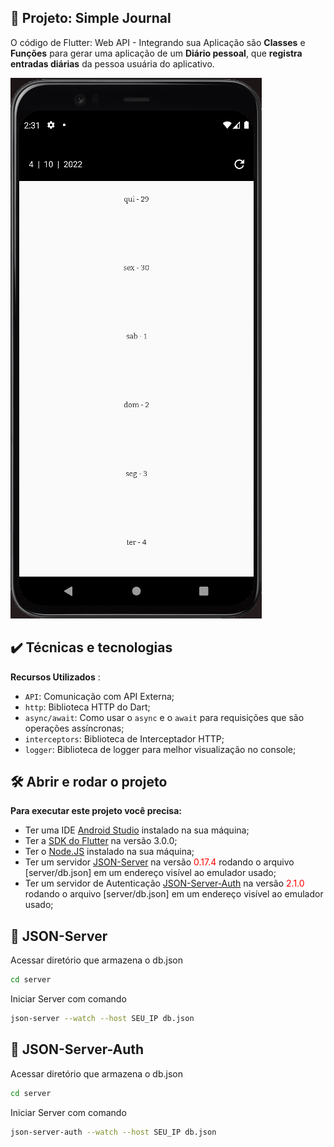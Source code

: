 ## 🔨 Projeto: Simple Journal

O código de Flutter: Web API - Integrando sua Aplicação são **Classes** e **Funções** para gerar uma aplicação de um **Diário pessoal**, que **registra entradas diárias** da pessoa usuária do aplicativo.

![GIF animado demonstrando funcionalidades do projeto](https://github.com/KelvinSeverino/flutter-simple-journal/blob/main/gif01.gif)

## ✔️ Técnicas e tecnologias

**Recursos Utilizados** :
- `API`: Comunicação com API Externa;
- `http`: Biblioteca HTTP do Dart;
- `async/await`: Como usar o `async` e o `await` para requisições que são operações assíncronas;
- `interceptors`: Biblioteca de Interceptador HTTP;
- `logger`: Biblioteca de logger para melhor visualização no console;

## 🛠️ Abrir e rodar o projeto

**Para executar este projeto você precisa:**

- Ter uma IDE [Android Studio](https://developer.android.com/) instalado na sua máquina;
- Ter a [SDK do Flutter](https://docs.flutter.dev/get-started/install) na versão 3.0.0;
- Ter o [Node.JS](https://nodejs.org/en/) instalado na sua máquina;
- Ter um servidor [JSON-Server](https://www.npmjs.com/package/json-server) na versão <span style="color:red">0.17.4</span> rodando o arquivo [server/db.json] em um endereço visível ao emulador usado;
- Ter um servidor de Autenticação [JSON-Server-Auth](https://www.npmjs.com/package/json-server-auth) na versão <span style="color:red">2.1.0</span> rodando o arquivo [server/db.json] em um endereço visível ao emulador usado;

## 🏁 JSON-Server
Acessar diretório que armazena o db.json
```sh
cd server
```

Iniciar Server com comando
```sh
json-server --watch --host SEU_IP db.json
```

## 🏁 JSON-Server-Auth
Acessar diretório que armazena o db.json
```sh
cd server
```

Iniciar Server com comando
```sh
json-server-auth --watch --host SEU_IP db.json
```